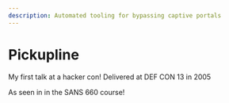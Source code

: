 ```yaml
---
description: Automated tooling for bypassing captive portals
---
```


# Pickupline

My first talk at a hacker con! Delivered at DEF CON 13 in 2005

As seen in in the SANS 660 course!
